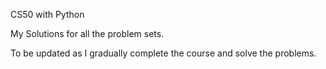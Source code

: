 CS50 with Python

My Solutions for all the problem sets.

To be updated as I gradually complete the course and solve the problems.
